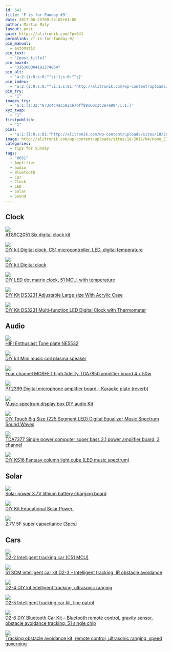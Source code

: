 ```yaml
---
id: 641
title: 'F is for Funday #9'
date: 2017-06-25T09:23:02+01:00
author: Martin Maly
layout: post
guid: https://alitronik.com/?p=641
permalink: /f-is-for-funday-9/
pin_manual:
  - automatic
pin_text:
  - '[post_title]'
pin_board:
  - "326300004191374864"
pin_alt:
  - 'a:2:{i:0;s:0:"";i:1;s:0:"";}'
pin_index:
  - 'a:2:{i:0;s:0:"";i:1;s:81:"http://alitronik.com/wp-content/uploads/sites/18/2017/04/Home_Electronics_Lab.jpg";}'
pin_try:
  - "1"
images_try:
  - 'a:1:{s:32:"873c4c4ac592c67bff88c60c3c2e7e99";i:1;}'
xyz_twap:
  - "1"
firstpublish:
  - "1"
pins:
  - 'a:1:{i:0;s:81:"http://alitronik.com/wp-content/uploads/sites/18/2017/04/Home_Electronics_Lab.jpg";}'
image: http://alitronik.com/wp-content/uploads/sites/18/2017/04/Home_Electronics_Lab.jpg
categories:
  - Tips for Sunday
tags:
  - "8051"
  - Amplifier
  - audio
  - Bluetooth
  - Car
  - Clock
  - LED
  - Solar
  - Sound
---
```

## Clock

<a href="http://s.click.aliexpress.com/e/7aiqzVJ" target="_parent"><img src="//ae01.alicdn.com/kf/HTB1lLusRpXXXXbFXpXXq6xXFXXXR/-font-b-CNIKESIN-b-font-font-b-diy-b-font-AT89C2051-Six-font-b-digital.jpg_220x220.jpg" /><span style="display: block;">AT89C2051 Six digital clock kit</span></a>

<a href="http://s.click.aliexpress.com/e/uRRBuBE" target="_parent"><img src="//ae01.alicdn.com/kf/HTB1bXwvQVXXXXcSXXXXq6xXFXXXy/-font-b-CNIKESIN-b-font-font-b-DIY-b-font-kit-font-b-Digital-b.jpg_220x220.jpg" /><span style="display: block;">DIY kit Digital clock, C51 microcontroller, LED, digital temperature</span></a>

<a href="http://s.click.aliexpress.com/e/aMJeqFM" target="_parent"><img src="//ae01.alicdn.com/kf/HTB1qBxLRFXXXXaKapXXq6xXFXXXY/-font-b-CNIKESIN-b-font-font-b-Diy-b-font-font-b-digital-b-font.jpg_220x220.jpg" /><span style="display: block;">DIY kit Digital clock</span></a>

<a href="http://s.click.aliexpress.com/e/NnQ7MRv" target="_parent"><img src="//ae01.alicdn.com/kf/HTB1n3U0RpXXXXbpXpXXq6xXFXXXC/-font-b-CNIKESIN-b-font-font-b-diy-b-font-LED-dot-matrix-font-b.jpg_220x220.jpg" /><span style="display: block;">DIY LED dot matrix clock, 51 MCU, with temperature</span></a>

<a href="http://s.click.aliexpress.com/e/muvj27u" target="_parent"><img src="//ae01.alicdn.com/kf/HTB1sX89QVXXXXXJXVXXq6xXFXXXa/-font-b-CNIKESIN-b-font-font-b-DIY-b-font-Kit-DS3231-Adjustable-Large-size.jpg_220x220.jpg" /><span style="display: block;">DIY Kit DS3231 Adjustable Large size With Acrylic Case</span></a>

<a href="http://s.click.aliexpress.com/e/3vvJEqR" target="_parent"><img src="//ae01.alicdn.com/kf/HTB1cQcKQVXXXXaGaXXXq6xXFXXXJ/-font-b-CNIKESIN-b-font-font-b-DIY-b-font-Kit-DS3231-Multi-function-LED.jpg_220x220.jpg" /><span style="display: block;">DIY Kit DS3231 Multi-function LED Digital Clock with Thermometer</span></a>

## Audio

<a href="http://s.click.aliexpress.com/e/m6MzNvN" target="_parent"><img src="//ae01.alicdn.com/kf/HTB1jWD4OVXXXXcWXVXXq6xXFXXXW/-font-b-CNIKESIN-b-font-font-b-diy-b-font-HIFI-Enthusiast-Tone-plate-NE5532.jpg_220x220.jpg" /><span style="display: block;">HIFI Enthusiast Tone plate NE5532</span></a>

<a href="http://s.click.aliexpress.com/e/iUjemQj" target="_parent"><img src="//ae01.alicdn.com/kf/HTB1jS6tRXXXXXaWaXXXq6xXFXXXC/-font-b-CNIKESIN-b-font-font-b-DIY-b-font-Mini-Tesla-Coil-Kit-15W.jpg_220x220.jpg" /><span style="display: block;">DIY kit Mini music coil plasma speaker</span></a>

<a href="http://s.click.aliexpress.com/e/BIAEy3n" target="_parent"><img src="//ae01.alicdn.com/kf/HTB1UDvTRXXXXXa6XpXXq6xXFXXXc/-font-b-CNIKESIN-b-font-font-b-DIY-b-font-TDA7850-amplifier-board-4-channel.jpg_220x220.jpg" /><span style="display: block;">Four channel MOSFET high fidelity TDA7850 amplifier board 4 x 50w</span></a>

<a href="http://s.click.aliexpress.com/e/7uJaMrB" target="_parent"><img src="//ae01.alicdn.com/kf/HTB1AYDURXXXXXc5XVXXq6xXFXXXe/-font-b-CNIKESIN-b-font-font-b-diy-b-font-PT2399-Digital-microphone-amplifier-board.jpg_220x220.jpg" /><span style="display: block;">PT2399 Digital microphone amplifier board &#8211; Karaoke plate (reverb)</span></a>

<a href="http://s.click.aliexpress.com/e/Ayv72BQ" target="_parent"><img src="//ae01.alicdn.com/kf/HTB19R6xMXXXXXbpaXXXq6xXFXXXI/music-spectrum-display-box-parts-LED-colorful-music-spectrum-51-single-chip-font-b-DIY-b.jpg_220x220.jpg" /><span style="display: block;">Music spectrum display box DIY audio Kit</span></a>

<a href="http://s.click.aliexpress.com/e/vnAujuj" target="_parent"><img src="//ae01.alicdn.com/kf/HTB1oE14RFXXXXctXFXXq6xXFXXXh/-font-b-CNIKESIN-b-font-font-b-Diy-b-font-font-b-Music-b-font.jpg_220x220.jpg" /><span style="display: block;">DIY Touch Big Size (225 Segment LED) Digital Equalizer Music Spectrum Sound Waves</span></a>

<a href="http://s.click.aliexpress.com/e/ujQZrn2" target="_parent"><img src="//ae01.alicdn.com/kf/HTB14eu5RXXXXXb3XXXXq6xXFXXX9/-font-b-CNIKESIN-b-font-font-b-TDA7377-b-font-amplifier-board-Single-power-computer.jpg_220x220.jpg" /><span style="display: block;">TDA7377 Single power computer super bass 2.1 power amplifier board, 3 channel</span></a>

<a href="http://s.click.aliexpress.com/e/zR7mIyJ" target="_parent"><img src="//ae01.alicdn.com/kf/HTB1x0NKRpXXXXbxXFXXq6xXFXXXn/-font-b-CNIKESIN-b-font-font-b-Diy-b-font-KS16-Fantasy-crystal-sound-column.jpg_220x220.jpg" /><span style="display: block;">DIY KS16 Fantasy column light cube (LED music spectrum)</span></a>



## Solar

<a href="http://s.click.aliexpress.com/e/B2fMJEQ" target="_parent"><img src="//ae01.alicdn.com/kf/HTB1cTi3QXXXXXa0XVXXq6xXFXXXX/-font-b-CNIKESIN-b-font-font-b-Solar-b-font-power-3-7V-Lithium-Battery.jpg_220x220.jpg" /><span style="display: block;">Solar power 3.7V lithium battery charging board</span></a>

<a href="http://s.click.aliexpress.com/e/qBAEIAU" target="_parent"><img src="//ae01.alicdn.com/kf/HTB1fPVwQXXXXXaYXVXXq6xXFXXXR/-font-b-CNIKESIN-b-font-DIY-Kit-Educational-font-b-Solar-b-font-Power-Toys.jpg_220x220.jpg" /><span style="display: block;">DIY Kit Educational Solar Power </span></a>

<a href="http://s.click.aliexpress.com/e/yVFMfqb" target="_parent"><img src="//ae01.alicdn.com/kf/HTB10yrmKFXXXXbuXVXXq6xXFXXXG/hot-sale-2-7V5F-super-capacitance-electronic-kit-10times-fast-charge-than-battery-for-font-b.jpg_220x220.jpg" /><span style="display: block;">2.7V 5F super capacitance (3pcs)</span></a>

## Cars

<a href="http://s.click.aliexpress.com/e/j2fMN76" target="_parent"><img src="//ae01.alicdn.com/kf/HTB1Eye2PFXXXXafXXXXq6xXFXXXf/lower-price-font-b-D2-2-b-font-Intelligent-tracking-the-font-b-car-b-font.jpg_220x220.jpg" /><span style="display: block;">D2-2 Intelligent tracking car (C51 MCU)</span></a>

<a href="http://s.click.aliexpress.com/e/zBUrJ2J" target="_parent"><img src="//ae01.alicdn.com/kf/HTB19_EMJFXXXXb4XFXXq6xXFXXXJ/51-SCM-intelligent-font-b-car-b-font-kit-Infrared-smart-font-b-car-b-font.jpg_220x220.jpg" /><span style="display: block;">51 SCM intelligent car kit D2-3 &#8211; Intelligent tracking, IR obstacle avoidance</span></a>

<a href="http://s.click.aliexpress.com/e/j6YJU3V" target="_parent"><img src="//ae01.alicdn.com/kf/HTB1STAHQVXXXXaqXXXXq6xXFXXXU/-font-b-CNIKESIN-b-font-font-b-D2-4-b-font-diy-kit-Intelligent-tracking.jpg_220x220.jpg" /><span style="display: block;">D2-4 DIY kit Intelligent tracking, ultrasonic ranging</span></a>

<a href="http://s.click.aliexpress.com/e/EyrjQnE" target="_parent"><img src="//ae01.alicdn.com/kf/HTB162FlJVXXXXcuXXXXq6xXFXXXs/Intelligent-tracking-font-b-car-b-font-kit-line-patrol-font-b-car-b-font-diy.jpg_220x220.jpg" /><span style="display: block;">D2-5 Intelligent tracking car kit, line patrol</span></a>

<a href="http://s.click.aliexpress.com/e/b2buFqF" target="_parent"><img src="//ae01.alicdn.com/kf/HTB17pktRXXXXXXlapXXq6xXFXXXL/-font-b-CNIKESIN-b-font-font-b-D2-6-b-font-diy-Bluetooth-font-b.jpg_220x220.jpg" /><span style="display: block;">D2-6 DIY Bluetooth Car Kit &#8211; Bluetooth remote control, gravity sensor, obstacle avoidance tracking, 51 single chip</span></a>

<a href="http://s.click.aliexpress.com/e/n2rJ2vV" target="_parent"><img src="//ae01.alicdn.com/kf/HTB1L5bUHFXXXXXfapXXq6xXFXXXQ/Tracking-obstacle-avoidance-kit-SCM-development-board-remote-control-ultrasonic-ranging-speed-governing-Diy-kit-C51.jpg_220x220.jpg" /><span style="display: block;">Tracking obstacle avoidance kit, remote control, ultrasonic ranging, speed governing</span></a>